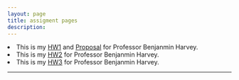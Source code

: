 ```yaml
---
layout: page
title: assigment pages
description:
---
```


<li>This is my <a href="https://LihuaPeiNeo.github.io/HW/Lihua_Pei_HW1.ipynb">HW1</a> and <a href="https://LihuaPeiNeo.github.io/HW/Project_Proposal.docx">Proposal</a> for Professor Benjanmin Harvey.</li>
<li>This is my <a href="https://LihuaPeiNeo.github.io/HW/Lihua_Pei_HW2.ipynb">HW2</a> for Professor Benjanmin Harvey.</li>

<li>This is my <a href="https://LihuaPeiNeo.github.io/HW/Home_Work_3.ipynb">HW3</a> for Professor Benjanmin Harvey.</li>

---
